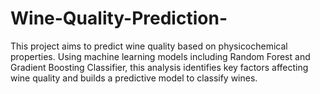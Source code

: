 # Wine-Quality-Prediction-
This project aims to predict wine quality based on physicochemical properties. Using machine learning models including Random Forest and Gradient Boosting Classifier, this analysis identifies key factors affecting wine quality and builds a predictive model to classify wines.
